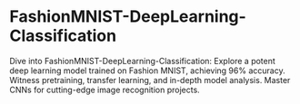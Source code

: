 # FashionMNIST-DeepLearning-Classification
Dive into FashionMNIST-DeepLearning-Classification: Explore a potent deep learning model trained on Fashion MNIST, achieving 96% accuracy. Witness pretraining, transfer learning, and in-depth model analysis. Master CNNs for cutting-edge image recognition projects.
